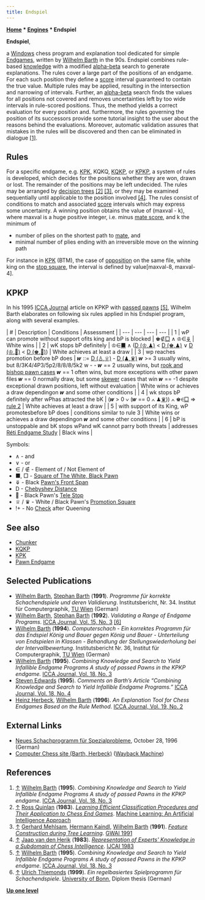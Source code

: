 ```yaml
---
title: Endspiel
---
```

**[Home](Home "Home") * [Engines](Engines "Engines") * Endspiel**

**Endspiel**,

a [Windows](Windows "Windows") chess program and explanation tool dedicated for simple [Endgames](Endgame "Endgame"), written by [Wilhelm Barth](Wilhelm_Barth "Wilhelm Barth") in the 90s.
Endspiel combines rule-based [knowledge](Knowledge "Knowledge") with a modified [alpha-beta](Alpha-Beta "Alpha-Beta") search to generate explanations.
The rules cover a large part of the positions of an endgame. For each such position they define a [score](Score "Score") interval guaranteed to contain the true value.
Multiple rules may be applied, resulting in the intersection and narrowing of intervals.
Further, an [alpha-beta](Alpha-Beta "Alpha-Beta") search finds the values for all positions not covered and removes uncertainties
left by too wide intervals in rule-scored positions. Thus, the method yields a correct evaluation for every position and.
furthermore, the rules governing the position of its successors provide some tutorial insight to the user about the reasons behind the evaluations.
Moreover, automatic validation assures that mistakes in the rules will be discovered and then can be eliminated in dialogue
<a id="cite-note-1" href="#cite-ref-1">[1]</a>.

## Rules

For a specific endgame, e.g. [KPK](KPK "KPK"), KQKQ, [KQKP](Queen_versus_Pawn "Queen versus Pawn"), or [KPKP](index.php?title=KPKP&action=edit&redlink=1 "KPKP (page does not exist)"),
a system of rules is developed, which decides for the positions whether they are won, drawn or lost. The remainder of the positions may be left undecided.
The rules may be arranged by [decision trees](https://en.wikipedia.org/wiki/Decision_tree) <a id="cite-note-2" href="#cite-ref-2">[2]</a> <a id="cite-note-3" href="#cite-ref-3">[3]</a>,
or they may be examined sequentially until applicable to the position involved <a id="cite-note-4" href="#cite-ref-4">[4]</a>.
The rules consist of conditions to match and associated [score](Score "Score") intervals which may express some uncertainty.
A winning position obtains the value of (maxval - k), where maxval is a huge positive integer, i.e. minus [mate score](Checkmate#MateScore "Checkmate"), and k the minimum of

- number of plies on the shortest path to [mate](Checkmate "Checkmate"), and
- minimal number of plies ending with an irreversible move on the winning path

For instance in [KPK](KPK "KPK") (BTM), the case of [opposition](Opposition "Opposition") on the same file, white king on the [stop square](Stop_Square "Stop Square"),
the interval is defined by value\[maxval-8, maxval-4\].

## KPKP

In his 1995 [ICCA Journal](ICGA_Journal#18_3 "ICGA Journal") article on KPKP with [passed pawns](Passed_Pawn "Passed Pawn") <a id="cite-note-5" href="#cite-ref-5">[5]</a>,
Wilhelm Barth elaborates on following six rules applied in his Endspiel program, along with several examples.

|  #
|  Description
|  Conditions
|  Assessment
|
| --- | --- | --- | --- |
|  1
|  wP can promote without support ofits king and bP is blocked
|  ♚∉[□](Rule_of_the_Square "Rule of the Square") ∧ ♔∈[⤋](Pawn_Spans "Pawn Spans") |  White wins
|
|  2
|  wK stops bP definitely
|  ♔∈[■](Rule_of_the_Square "Rule of the Square") ∧ ([D (♔,♟)](Distance "Distance") \< [D (♚,♟)](Distance "Distance") ∨ [D (♔](Distance "Distance"),[🛑)](Stop_Square#Tele "Stop Square") \< [D (♚](Distance "Distance"),[🛑)](Stop_Square#Tele "Stop Square"))
|  White achieves at least a draw
|
|  3
|  wp reaches promotion before bP does
|  𝒘 ::= [D (♙](Distance "Distance"),[♕)](Promotion_Square "Promotion Square") - [D (♟](Distance "Distance"),[♛)](Promotion_Square "Promotion Square")
𝒘 >= 3 usually wins, but 8/3K4/4P3/5p2/8/8/8/5k2 w - -
𝒘 == 2 usually wins, but [rook and bishop pawn cases](Queen_versus_Pawn "Queen versus Pawn")
𝒘 == 1 often wins, but more exceptions with other pawn files
𝒘 == 0 normally draw, but some [skewer](Skewer "Skewer") cases that win
𝒘 == -1 despite exceptional drawn positions, left without evaluation
|  White wins or achieves a draw dependingon 𝒘 and some other conditions
|
|  4
|  wk stops bP definitely after wPhas attracted the bK
|  (𝒘 > 0 ∨ (𝒘 == 0 ∧ ♟[♛](Promotion_Square "Promotion Square"))) ∧ ♚∈[□](Rule_of_the_Square "Rule of the Square") ⇒ [rule 2](#r2) |  White achieves at least a draw
|
|  5
|  with support of its King, wP promotesbefore bP does
|  conditions similar to rule 3
|  White wins or achieves a draw dependingon 𝒘 and some other conditions
|
|  6
|  bP is unstoppable and bK stops wPand wK cannot parry both threats
|  addresses [Réti Endgame Study](R%C3%A9ti_Endgame_Study "Réti Endgame Study") |  Black wins
|

Symbols:

- ∧ - and
- ∨ - or
- ∈ / ∉ - Element of / Not Element of
- ■, □ - [Square of The White, Black Pawn](Rule_of_the_Square "Rule of the Square")
- ⤋ - Black [Pawn's Front Span](Pawn_Spans "Pawn Spans")
- D - [Chebyshev Distance](Distance "Distance")
- 🛑 - Black Pawn's [Tele Stop](Stop_Square#Tele "Stop Square")
- ♕ / ♛ - White / Black Pawn's [Promotion Square](Promotion_Square "Promotion Square")
- !+ - No [Check](Check "Check") after Queening

## See also

- [Chunker](Chunker "Chunker")
- [KQKP](Queen_versus_Pawn "Queen versus Pawn")
- [KPK](KPK "KPK")
- [Pawn Endgame](Pawn_Endgame "Pawn Endgame")

## Selected Publications

- [Wilhelm Barth](Wilhelm_Barth "Wilhelm Barth"), [Stephan Barth](index.php?title=Stephan_Barth&action=edit&redlink=1 "Stephan Barth (page does not exist)") (**1991**). *Programme für korrekte Schachendspiele und deren Validierung*. Institutsbericht, Nr. 34. Institut für Computergraphik, [TU Wien](Vienna_University_of_Technology "Vienna University of Technology") (German)
- [Wilhelm Barth](Wilhelm_Barth "Wilhelm Barth"), [Stephan Barth](index.php?title=Stephan_Barth&action=edit&redlink=1 "Stephan Barth (page does not exist)") (**1992**). *Validating a Range of Endgame Programs*. [ICCA Journal, Vol. 15, No. 3](ICGA_Journal#15_3 "ICGA Journal") <a id="cite-note-6" href="#cite-ref-6">[6]</a>
- [Wilhelm Barth](Wilhelm_Barth "Wilhelm Barth") (**1994**). *Computerschach - Ein korrektes Programm für das Endspiel König und Bauer gegen König und Bauer - Unterteilung von Endspielen in Klassen - Behandlung der Stellungswiederholung bei der Intervallbewertung*. Institutsbericht Nr. 36, Institut für Computergraphik, [TU Wien](Vienna_University_of_Technology "Vienna University of Technology") (German)
- [Wilhelm Barth](Wilhelm_Barth "Wilhelm Barth") (**1995**). *Combining Knowledge and Search to Yield Infallible Endgame Programs A study of passed Pawns in the KPKP endgame.* [ICCA Journal, Vol. 18, No. 3](ICGA_Journal#18_3 "ICGA Journal")
- [Steven Edwards](Steven_Edwards "Steven Edwards") (**1995**). *Comments on Barth’s Article “Combining Knowledge and Search to Yield Infallible Endgame Programs.”* [ICCA Journal, Vol. 18, No. 4](ICGA_Journal#18_4 "ICGA Journal")
- [Heinz Herbeck](Heinz_Herbeck "Heinz Herbeck"), [Wilhelm Barth](Wilhelm_Barth "Wilhelm Barth") (**1996**). *An Explanation Tool for Chess Endgames Based on the Rule Method*. [ICCA Journal, Vol. 19, No. 2](ICGA_Journal#19_2 "ICGA Journal")

## External Links

- [Neues Schachprogramm für Spezialprobleme](https://idw-online.de/de/news4179), October 28, 1996 (German)
- [Computer Chess site (Barth, Herbeck)](https://web.archive.org/web/20130612090002/https://www.ads.tuwien.ac.at/research/Chess.html) ([Wayback Machine](https://en.wikipedia.org/wiki/Wayback_Machine))

## References

1. <a id="cite-ref-1" href="#cite-note-1">↑</a> [Wilhelm Barth](Wilhelm_Barth "Wilhelm Barth") (**1995**). *Combining Knowledge and Search to Yield Infallible Endgame Programs A study of passed Pawns in the KPKP endgame.* [ICCA Journal, Vol. 18, No. 3](ICGA_Journal#18_3 "ICGA Journal")
1. <a id="cite-ref-2" href="#cite-note-2">↑</a> [Ross Quinlan](Ross_Quinlan "Ross Quinlan") (**1983**). *[Learning Efficient Classification Procedures and Their Application to Chess End Games](https://link.springer.com/chapter/10.1007/978-3-662-12405-5_15)*. [Machine Learning: An Artificial Intelligence Approach](https://link.springer.com/book/10.1007%2F978-3-662-12405-5)
1. <a id="cite-ref-3" href="#cite-note-3">↑</a> [Gerhard Mehlsam](Gerhard_Mehlsam "Gerhard Mehlsam"), [Hermann Kaindl](Hermann_Kaindl "Hermann Kaindl"), [Wilhelm Barth](Wilhelm_Barth "Wilhelm Barth") (**1991**). *[Feature Construction during Tree Learning](https://link.springer.com/chapter/10.1007/978-3-662-02711-0_6)*. [GWAI 1991](https://dblp.uni-trier.de/db/conf/ki/gwai91.html)
1. <a id="cite-ref-4" href="#cite-note-4">↑</a> [Jaap van den Herik](Jaap_van_den_Herik "Jaap van den Herik") (**1983**). *[Representation of Experts' Knowledge in a Subdomain of Chess Intelligence](https://www.semanticscholar.org/paper/Representation-of-Experts'-Knowledge-in-a-Subdomain-Herik/5f29c029a69f2d69980da4b35402050203421ed4)*. [IJCAI 1983](Conferences#IJCAI1983 "Conferences")
1. <a id="cite-ref-5" href="#cite-note-5">↑</a> [Wilhelm Barth](Wilhelm_Barth "Wilhelm Barth") (**1995**). *Combining Knowledge and Search to Yield Infallible Endgame Programs A study of passed Pawns in the KPKP endgame*. [ICCA Journal, Vol. 18, No. 3](ICGA_Journal#18_3 "ICGA Journal")
1. <a id="cite-ref-6" href="#cite-note-6">↑</a> [Ulrich Thiemonds](Ulrich_Thiemonds "Ulrich Thiemonds") (**1999**). *Ein regelbasiertes Spielprogramm für Schachendspiele*. [University of Bonn](https://en.wikipedia.org/wiki/University_of_Bonn), Diplom thesis (German)

**[Up one level](Engines "Engines")**

